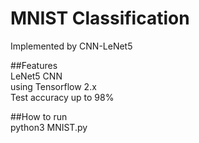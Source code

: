 # MNIST Classification
Implemented by CNN-LeNet5
</br>

##Features
</br>
LeNet5 CNN
</br>
using Tensorflow 2.x
</br>
Test accuracy up to 98%
</br>


##How to run
</br>
 python3 MNIST.py
 
